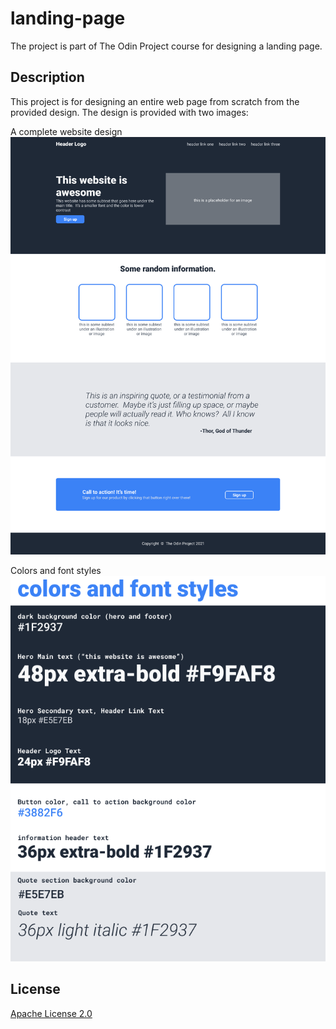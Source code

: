 # landing-page
The project is part of The Odin Project course for designing a landing page.

## Description
This project is for designing an entire web page from scratch from the provided design.
The design is provided with two images:

A complete website design
![complete website](./design/complete-website.png)

Colors and font styles
![colors and font](./design/fonts-colors.png)

## License
[Apache License 2.0](https://choosealicense.com/licenses/apache-2.0/)